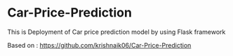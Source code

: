 # Car-Price-Prediction

This is Deployment of Car price prediction model by using Flask framework 

Based on : https://github.com/krishnaik06/Car-Price-Prediction
